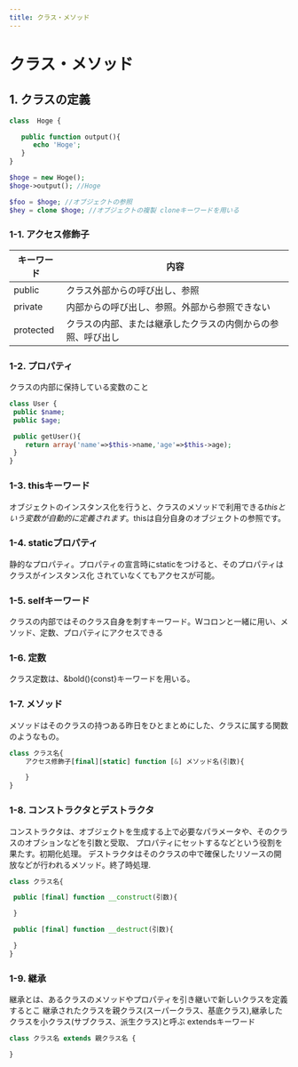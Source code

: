 ```yaml
---
title: クラス・メソッド
---
```


# クラス・メソッド

## 1. クラスの定義

```php
class  Hoge {

   public function output(){
      echo 'Hoge';
   }
}

$hoge = new Hoge();
$hoge->output(); //Hoge

$foo = $hoge; //オブジェクトの参照
$hey = clone $hoge; //オブジェクトの複製 cloneキーワードを用いる
```

### 1-1. アクセス修飾子

|キーワード|内容|
|--------|---|
|public|クラス外部からの呼び出し、参照|
|private|内部からの呼び出し、参照。外部から参照できない|
|protected|クラスの内部、または継承したクラスの内側からの参照、呼び出し|

### 1-2. プロパティ

クラスの内部に保持している変数のこと

```php
class User {
 public $name;
 public $age;

 public getUser(){
    return array('name'=>$this->name,'age'=>$this->age);
 }
}
```

### 1-3. thisキーワード

オブジェクトのインスタンス化を行うと、クラスのメソッドで利用できる$thisという変数が
自動的に定義されます。$thisは自分自身のオブジェクトの参照です。

### 1-4. staticプロパティ

静的なプロパティ。プロパティの宣言時にstaticをつけると、そのプロパティはクラスがインスタンス化
されていなくてもアクセスが可能。

### 1-5. selfキーワード
クラスの内部ではそのクラス自身を刺すキーワード。Wコロンと一緒に用い、メソッド、定数、プロパティにアクセスできる

### 1-6. 定数

クラス定数は、&bold(){const}キーワードを用いる。

### 1-7. メソッド

メソッドはそのクラスの持つある昨日をひとまとめにした、クラスに属する関数のようなもの。

```php
class クラス名{
    アクセス修飾子[final][static] function [&] メソッド名(引数){

    }
}
```

### 1-8. コンストラクタとデストラクタ

コンストラクタは、オブジェクトを生成する上で必要なパラメータや、そのクラスのオブションなどを引数と受取、
プロパティにセットするなどという役割を果たす。初期化処理。
デストラクタはそのクラスの中で確保したリソースの開放などが行われるメソッド。終了時処理.

```php
class クラス名{

 public [final] function __construct(引数){

 }

 public [final] function __destruct(引数){

 }
}
```

### 1-9. 継承

継承とは、あるクラスのメソッドやプロパティを引き継いで新しいクラスを定義するとこ
継承されたクラスを親クラス(スーパークラス、基底クラス),継承したクラスを小クラス(サブクラス、派生クラス)と呼ぶ
extendsキーワード

```php
class クラス名 extends 親クラス名 {

}
```
